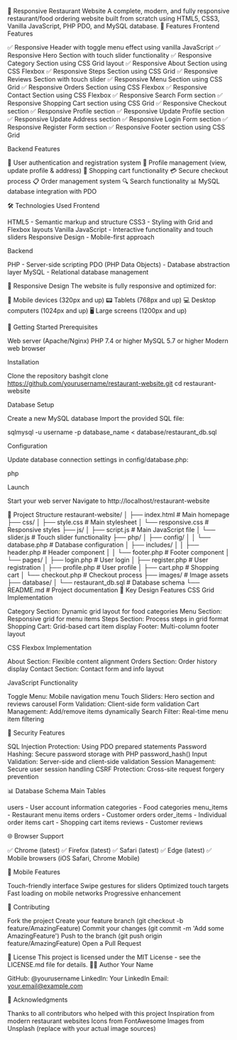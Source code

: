 🍕 Responsive Restaurant Website
A complete, modern, and fully responsive restaurant/food ordering website built from scratch using HTML5, CSS3, Vanilla JavaScript, PHP PDO, and MySQL database.
🌟 Features
Frontend Features

✅ Responsive Header with toggle menu effect using vanilla JavaScript
✅ Responsive Hero Section with touch slider functionality
✅ Responsive Category Section using CSS Grid layout
✅ Responsive About Section using CSS Flexbox
✅ Responsive Steps Section using CSS Grid
✅ Responsive Reviews Section with touch slider
✅ Responsive Menu Section using CSS Grid
✅ Responsive Orders Section using CSS Flexbox
✅ Responsive Contact Section using CSS Flexbox
✅ Responsive Search Form section
✅ Responsive Shopping Cart section using CSS Grid
✅ Responsive Checkout section
✅ Responsive Profile section
✅ Responsive Update Profile section
✅ Responsive Update Address section
✅ Responsive Login Form section
✅ Responsive Register Form section
✅ Responsive Footer section using CSS Grid

Backend Features

🔐 User authentication and registration system
📱 Profile management (view, update profile & address)
🛒 Shopping cart functionality
💳 Secure checkout process
📋 Order management system
🔍 Search functionality
📊 MySQL database integration with PDO

🛠️ Technologies Used
Frontend

HTML5 - Semantic markup and structure
CSS3 - Styling with Grid and Flexbox layouts
Vanilla JavaScript - Interactive functionality and touch sliders
Responsive Design - Mobile-first approach

Backend

PHP - Server-side scripting
PDO (PHP Data Objects) - Database abstraction layer
MySQL - Relational database management

📱 Responsive Design
The website is fully responsive and optimized for:

📱 Mobile devices (320px and up)
📟 Tablets (768px and up)
💻 Desktop computers (1024px and up)
🖥️ Large screens (1200px and up)

🚀 Getting Started
Prerequisites

Web server (Apache/Nginx)
PHP 7.4 or higher
MySQL 5.7 or higher
Modern web browser

Installation

Clone the repository
bashgit clone https://github.com/yourusername/restaurant-website.git
cd restaurant-website

Database Setup

Create a new MySQL database
Import the provided SQL file:

sqlmysql -u username -p database_name < database/restaurant_db.sql

Configuration

Update database connection settings in config/database.php:

php<?php
$host = 'localhost';
$dbname = 'your_database_name';
$username = 'your_username';
$password = 'your_password';
?>

Launch

Start your web server
Navigate to http://localhost/restaurant-website



📁 Project Structure
restaurant-website/
│
├── index.html              # Main homepage
├── css/
│   ├── style.css          # Main stylesheet
│   └── responsive.css     # Responsive styles
├── js/
│   ├── script.js          # Main JavaScript file
│   └── slider.js          # Touch slider functionality
├── php/
│   ├── config/
│   │   └── database.php   # Database configuration
│   ├── includes/
│   │   ├── header.php     # Header component
│   │   └── footer.php     # Footer component
│   └── pages/
│       ├── login.php      # User login
│       ├── register.php   # User registration
│       ├── profile.php    # User profile
│       ├── cart.php       # Shopping cart
│       └── checkout.php   # Checkout process
├── images/                # Image assets
├── database/
│   └── restaurant_db.sql  # Database schema
└── README.md             # Project documentation
🎨 Key Design Features
CSS Grid Implementation

Category Section: Dynamic grid layout for food categories
Menu Section: Responsive grid for menu items
Steps Section: Process steps in grid format
Shopping Cart: Grid-based cart item display
Footer: Multi-column footer layout

CSS Flexbox Implementation

About Section: Flexible content alignment
Orders Section: Order history display
Contact Section: Contact form and info layout

JavaScript Functionality

Toggle Menu: Mobile navigation menu
Touch Sliders: Hero section and reviews carousel
Form Validation: Client-side form validation
Cart Management: Add/remove items dynamically
Search Filter: Real-time menu item filtering

🔐 Security Features

SQL Injection Protection: Using PDO prepared statements
Password Hashing: Secure password storage with PHP password_hash()
Input Validation: Server-side and client-side validation
Session Management: Secure user session handling
CSRF Protection: Cross-site request forgery prevention

📊 Database Schema
Main Tables

users - User account information
categories - Food categories
menu_items - Restaurant menu items
orders - Customer orders
order_items - Individual order items
cart - Shopping cart items
reviews - Customer reviews

🌐 Browser Support

✅ Chrome (latest)
✅ Firefox (latest)
✅ Safari (latest)
✅ Edge (latest)
✅ Mobile browsers (iOS Safari, Chrome Mobile)

📱 Mobile Features

Touch-friendly interface
Swipe gestures for sliders
Optimized touch targets
Fast loading on mobile networks
Progressive enhancement

🤝 Contributing

Fork the project
Create your feature branch (git checkout -b feature/AmazingFeature)
Commit your changes (git commit -m 'Add some AmazingFeature')
Push to the branch (git push origin feature/AmazingFeature)
Open a Pull Request

📝 License
This project is licensed under the MIT License - see the LICENSE.md file for details.
👨‍💻 Author
Your Name

GitHub: @yourusername
LinkedIn: Your LinkedIn
Email: your.email@example.com

🙏 Acknowledgments

Thanks to all contributors who helped with this project
Inspiration from modern restaurant websites
Icons from FontAwesome
Images from Unsplash (replace with your actual image sources)

